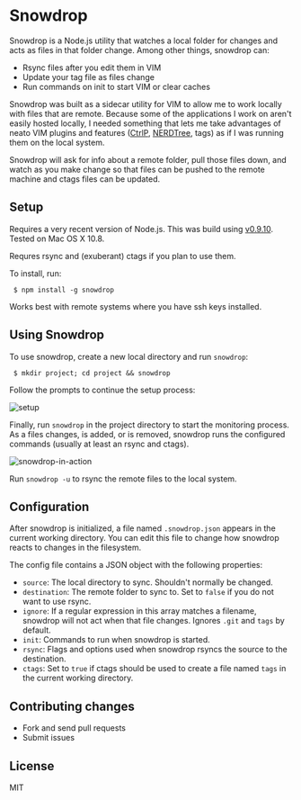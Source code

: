 # Snowdrop

Snowdrop is a Node.js utility that watches a local folder for changes and acts as files in that folder change. Among other things, snowdrop can:

  - Rsync files after you edit them in VIM
  - Update your tag file as files change
  - Run commands on init to start VIM or clear caches

Snowdrop was built as a sidecar utility for VIM to allow me to work locally with files that are remote. Because some of the applications I work on aren't easily hosted locally, I needed something that lets me take advantages of neato VIM plugins and features ([CtrlP](https://github.com/kien/ctrlp.vim), [NERDTree](https://github.com/scrooloose/nerdtree), tags) as if I was running them on the local system.

Snowdrop will ask for info about a remote folder, pull those files down, and watch as you make change so that files can be pushed to the remote machine and ctags files can be updated.

## Setup

Requires a very recent version of Node.js. This was build using
[v0.9.10](http://nodejs.org/dist/v0.9.10/). Tested on Mac OS X 10.8.

Requres rsync and (exuberant) ctags if you plan to use them.

To install, run:

     $ npm install -g snowdrop

Works best with remote systems where you have ssh keys installed.

## Using Snowdrop

To use snowdrop, create a new local directory and run `snowdrop`:

     $ mkdir project; cd project && snowdrop

Follow the prompts to continue the setup process:

![setup](http://i.imgur.com/4ncFWji.png)

Finally, run `snowdrop` in the project directory to start the monitoring
process. As a files changes, is added, or is removed, snowdrop runs the
configured commands (usually at least an rsync and ctags).

![snowdrop-in-action](http://i.imgur.com/H16wg8p.png)

Run `snowdrop -u` to rsync the remote files to the local system.

## Configuration

After snowdrop is initialized, a file named `.snowdrop.json` appears in
the current working directory. You can edit this file to change how
snowdrop reacts to changes in the filesystem.

The config file contains a JSON object with the following properties:

- `source`: The local directory to sync. Shouldn't normally be changed.
- `destination`: The remote folder to sync to. Set to `false` if you do
  not want to use rsync.
- `ignore`: If a regular expression in this array matches a filename,
  snowdrop will not act when that file changes. Ignores `.git` and
  `tags` by default.
- `init`: Commands to run when snowdrop is started.
- `rsync`: Flags and options used when snowdrop rsyncs the source to the
  destination.
- `ctags`: Set to `true` if ctags should be used to create a file named
  `tags` in the current working directory.

## Contributing changes

- Fork and send pull requests
- Submit issues

## License

MIT
